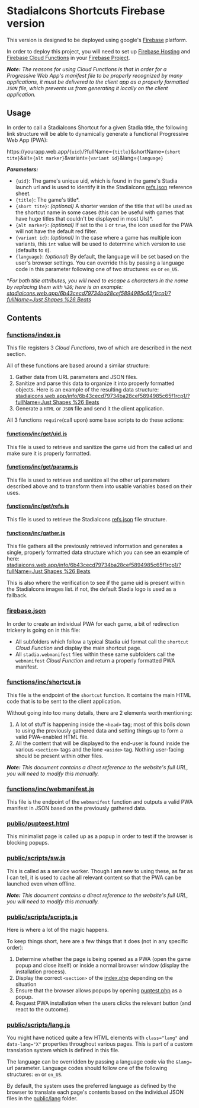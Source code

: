 # StadiaIcons Shortcuts Firebase version

This version is designed to be deployed using google's [Firebase](https://firebase.google.com) platform.

In order to deploy this project, you will need to set up [Firebase Hosting](https://firebase.google.com/docs/hosting/) and [Firebase Cloud Functions](https://firebase.google.com/docs/functions) in your [Firebase Project](https://firebase.google.com/docs/projects/learn-more).

***Note:** The reasons for using *Cloud Functions* is that in order for a Progressive Web App's manifest file to be properly recognized by many applications, it must be delivered to the client app as a properly formatted `JSON` file, which prevents us from generating it locally on the client application.*

## Usage

In order to call a StadiaIcons Shortcut for a given Stadia title, the following link structure will be able to dynamically generate a functional Progressive Web App (PWA):

https://<span></span>yourapp<span></span>.web<span></span>.app/`{uid}`/?fullName=`{title}`&shortName=`{short tite}`&alt=`{alt marker}`&variant=`{variant id}`&lang=`{language}`

***Parameters:***
* `{uid}`: The game's unique uid, which is found in the game's Stadia launch url and is used to identify it in the StadiaIcons [refs.json](/refs.json) reference sheet.
* `{title}`: The game's title*.
* `{short tite}`: *(optional)* A shorter version of the title that will be used as the shortcut name in some cases (this can be useful with games that have huge titles that couldn't be displayed in most UIs)*.
* `{alt marker}`: *(optional)* If set to the `1` or `true`, the icon used for the PWA will not have the default red filter.
* `{variant id}`: *(optional)* In the case where a game has multiple icon variants, this `int` value will be used to determine which version to use (defaults to `0`).
* `{language}`: *(optional)* By default, the language will be set based on the user's browser settings. You can override this by passing a language code in this parameter following one of two structures: `en` or `en_US`.

**For both title attributes, you will need to escape `&` characters in the name by replacing them with `%26`; here is an example: [stadiaicons.web.app/6b43cecd79734ba28cef5894985c65f1rcp1/?fullName=Just Shapes %26 Beats](https://stadiaicons.web.app/6b43cecd79734ba28cef5894985c65f1rcp1/?fullName=Just%20Shapes%20%26%20Beats)*

## Contents

### [functions/index.js](functions/index.js)
This file registers 3 *Cloud Functions*, two of which are described in the next section.

All of these functions are based around a similar structure:

1. Gather data from URL parameters and JSON files.
2. Sanitize and parse this data to organize it into properly formatted objects. Here is an example of the resulting data structure: [stadiaicons.web.app/info/6b43cecd79734ba28cef5894985c65f1rcp1/?fullName=Just Shapes %26 Beats](https://stadiaicons.web.app/info/6b43cecd79734ba28cef5894985c65f1rcp1/?fullName=Just%20Shapes%20%26%20Beats)
3. Generate a `HTML` or `JSON` file and send it the client application.

All 3 functions `require`(call upon) some base scripts to do these actions:

#### [functions/inc/get/uid.js](functions/inc/get/uid.js)

This file is used to retrieve and sanitize the game uid from the called url and make sure it is properly formatted.

#### [functions/inc/get/params.js](functions/inc/get/params.js)

This file is used to retrieve and sanitize all the other url parameters described above and to transform them into usable variables based on their uses.

#### [functions/inc/get/refs.js](functions/inc/get/refs.js)

This file is used to retrieve the StadiaIcons [refs.json](/refs.json) file structure.

#### [functions/inc/gather.js](functions/inc/gather.js)

This file gathers all the previously retrieved information and generates a single, properly formatted data structure which you can see an example of here: [stadiaicons.web.app/info/6b43cecd79734ba28cef5894985c65f1rcp1/?fullName=Just Shapes %26 Beats](https://stadiaicons.web.app/info/6b43cecd79734ba28cef5894985c65f1rcp1/?fullName=Just%20Shapes%20%26%20Beats)

This is also where the verification to see if the game uid is present within the StadiaIcons images list. if not, the default Stadia logo is used as a fallback.

### [firebase.json](firebase.json)
In order to create an individual PWA for each game, a bit of redirection trickery is going on in this file:

* All subfolders which follow a typical Stadia uid format call the `shortcut` *Cloud Function* and display the main shortcut page.
* All `stadia.webmanifest` files within these same subfolders call the `webmanifest` *Cloud Function* and return a properly formatted PWA manifest.

### [functions/inc/shortcut.js](functions/inc/shortcut.js)
This file is the endpoint of the `shortcut` function. It contains the main HTML code that is to be sent to the client application.

Without going into too many details, there are 2 elements worth mentioning:
1. A lot of stuff is happening inside the `<head>` tag; most of this boils down to using the previously gathered data and setting things up to form a valid PWA-enabled HTML file.
2. All the content that will be displayed to the end-user is found inside the various `<section>` tags and the lone `<aside>` tag. Nothing user-facing should be present within other files.

***Note:** This document contains a direct reference to the website's full URL, you will need to modify this manually.*

### [functions/inc/webmanifest.js](functions/inc/webmanifest.js)
This file is the endpoint of the `webmanifest` function and outputs a valid PWA manifest in JSON based on the previously gathered data.

### [public/pupteest.html](public/pupteest.html)
This minimalist page is called up as a popup in order to test if the browser is blocking popups.

### [public/scripts/sw.js](public/scripts/sw.js)
This is called as a service worker. Though I am new to using these, as far as I can tell, it is used to cache all relevant content so that the PWA can be launched even when offline.

***Note:** This document contains a direct reference to the website's full URL, you will need to modify this manually.*

### [public/scripts/scripts.js](public/scripts/scripts.js)
Here is where a lot of the magic happens.

To keep things short, here are a few things that it does (not in any specific order):
1. Determine whether the page is being opened as a PWA (open the game popup and close itself) or inside a normal browser window (display the installation process).
2. Display the correct `<section>` of the [index.php](index.php) depending on the situation
3. Ensure that the browser allows popups by opening [puptest.php](puptest.php) as a popup.
4. Request PWA installation when the users clicks the relevant button (and react to the outcome).

### [public/scripts/lang.js](public/scripts/lang.js)
You might have noticed quite a few HTML elements with `class="lang"` and `data-lang="X"` properties throughout various pages. This is part of a custom translation system which is defined in this file.

The language can be overridden by passing a language code via the `&lang=` url parameter. Language codes should follow one of the following structures: `en` or `en_US`.

By default, the system uses the preferred language as defined by the browser to translate each page's contents based on the individual JSON files in the [public/lang](public/lang) folder.